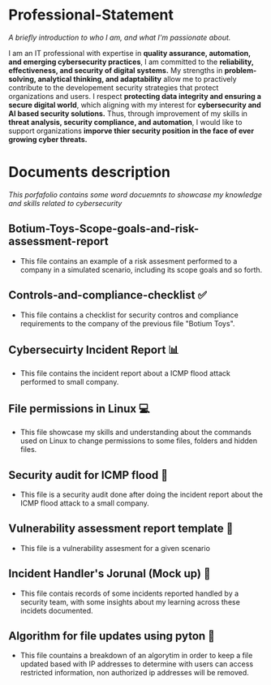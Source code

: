 # Professional-Statement
*A briefly introduction to who I am, and what I'm passionate about.*

I am an IT professional with expertise in **quality assurance, automation, and emerging cybersecurity practices**, I am committed to the **reliability, effectiveness, and security of digital systems.** My strengths in **problem-solving, analytical thinking, and adaptability** allow me to practively contribute to the developement security strategies that protect organizations and users. I respect **protecting data integrity and ensuring a secure digital world**, which aligning with my interest for **cybersecurity and AI based security solutions.** Thus, through improvement of my skills in **threat analysis, security compliance, and automation**, I would like to support organizations **imporve thier security position in the face of ever growing cyber threats.**

# Documents description
*This porfafolio contains some word docuemnts to showcase my knowledge and skills related to cybersecurity*
## Botium-Toys-Scope-goals-and-risk-assessment-report
- This file contains an example of a risk assesment performed to a company in a simulated scenario, including its scope goals and so forth.

## Controls-and-compliance-checklist ✅
- This file contains a checklist for security contros and compliance requirements to the company of the previous file "Botium Toys".

## Cybersecuirty Incident Report 📊
- This file contains the incident report about a ICMP flood attack performed to small company.

## File permissions in Linux 💻
- This file showcase my skills and understanding about the commands used on Linux to change permissions to some files, folders and hidden files. 

## Security audit for ICMP flood 📖
- This file is a security audit done after doing the incident report about the ICMP flood attack to a small company. 

## Vulnerability assessment report template 🚧
- This file is a vulnerability assesment for a given scenario

## Incident Handler's Jorunal (Mock up) 📃
- This file contais records of some incidents reported handled by a security team, with some insights about my learning across these incidets documented. 

## Algorithm for file updates using pyton 🐍
- This file countains a breakdown of an algorytim in order to keep a file updated based with IP addresses to determine with users can access restricted information, non authorized ip addresses will be removed.
